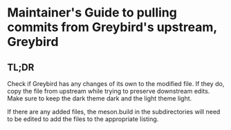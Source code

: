# Maintainer's Guide to pulling commits from Greybird's upstream, Greybird

## TL;DR
Check if Greybird has any changes of its own to the modified file. If they do, copy the file from upstream while trying to preserve downstream edits. Make sure to keep the dark theme dark and the light theme light.

If there are any added files, the meson.build in the subdirectories will need to be edited to add the files to the appropriate listing.